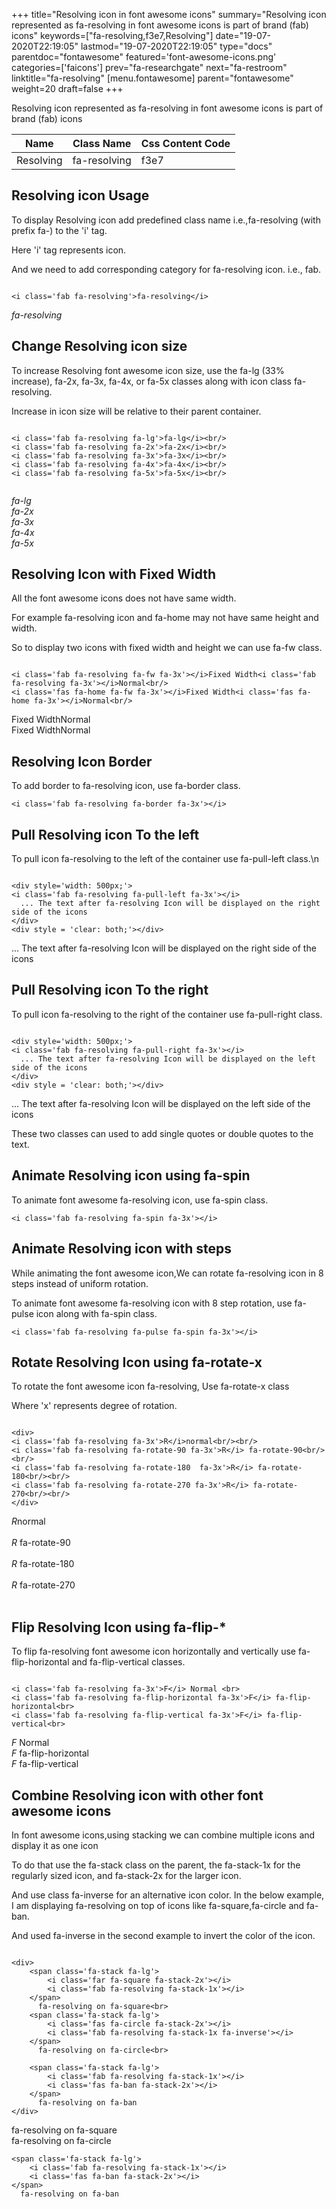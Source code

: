 +++
title="Resolving icon in font awesome icons"
summary="Resolving icon represented as fa-resolving in font awesome icons is part of brand (fab) icons"
keywords=["fa-resolving,f3e7,Resolving"]
date="19-07-2020T22:19:05"
lastmod="19-07-2020T22:19:05"
type="docs"
parentdoc="fontawesome"
featured='font-awesome-icons.png'
categories=['faicons']
prev="fa-researchgate"
next="fa-restroom"
linktitle="fa-resolving"
[menu.fontawesome]
parent="fontawesome"
weight=20
draft=false
+++


Resolving icon represented as fa-resolving in font awesome icons is part of brand (fab) icons

<div class='table-responsive'><table class='table'><thead><tr><th>Name</th><th>Class Name</th><th>Css Content Code</th></tr></thead><tbody><tr><td>Resolving</td><td>fa-resolving</td><td>f3e7</td></tr></tbody></table></div>



## Resolving icon Usage

To display Resolving icon add predefined class name i.e.,fa-resolving (with prefix fa-) to the 'i' tag.

Here 'i' tag represents icon.

And we need to add corresponding category for fa-resolving icon. i.e., fab.


```

<i class='fab fa-resolving'>fa-resolving</i>
```

<i class='fab fa-resolving'>fa-resolving</i>




## Change Resolving icon size
To increase Resolving font awesome icon size, use the fa-lg (33% increase), fa-2x, fa-3x, fa-4x, or fa-5x classes along with icon class fa-resolving.

Increase in icon size will be relative to their parent container. 

```

<i class='fab fa-resolving fa-lg'>fa-lg</i><br/>
<i class='fab fa-resolving fa-2x'>fa-2x</i><br/>
<i class='fab fa-resolving fa-3x'>fa-3x</i><br/>
<i class='fab fa-resolving fa-4x'>fa-4x</i><br/>
<i class='fab fa-resolving fa-5x'>fa-5x</i><br/>
            
```

<i class='fab fa-resolving fa-lg'>fa-lg</i><br/>
<i class='fab fa-resolving fa-2x'>fa-2x</i><br/>
<i class='fab fa-resolving fa-3x'>fa-3x</i><br/>
<i class='fab fa-resolving fa-4x'>fa-4x</i><br/>
<i class='fab fa-resolving fa-5x'>fa-5x</i><br/>
            



## Resolving Icon with Fixed Width 

All the font awesome icons does not have same width.

For example fa-resolving icon and fa-home may not have same height and width.

So to display two icons with fixed width and height we can use fa-fw class.


```

<i class='fab fa-resolving fa-fw fa-3x'></i>Fixed Width<i class='fab fa-resolving fa-3x'></i>Normal<br/>
<i class='fas fa-home fa-fw fa-3x'></i>Fixed Width<i class='fas fa-home fa-3x'></i>Normal<br/>
```

<i class='fab fa-resolving fa-fw fa-3x'></i>Fixed Width<i class='fab fa-resolving fa-3x'></i>Normal<br/>
<i class='fas fa-home fa-fw fa-3x'></i>Fixed Width<i class='fas fa-home fa-3x'></i>Normal<br/>



## Resolving Icon Border 

To add border to fa-resolving icon, use fa-border class.


```
<i class='fab fa-resolving fa-border fa-3x'></i>

```
<i class='fab fa-resolving fa-border fa-3x'></i>





## Pull Resolving icon To the left

To pull icon fa-resolving to the left of the container use fa-pull-left class.\n

```

<div style='width: 500px;'>
<i class='fab fa-resolving fa-pull-left fa-3x'></i>
  ... The text after fa-resolving Icon will be displayed on the right side of the icons
</div>
<div style = 'clear: both;'></div>
```

<div style='width: 500px;'>
<i class='fab fa-resolving fa-pull-left fa-3x'></i>
  ... The text after fa-resolving Icon will be displayed on the right side of the icons
</div>
<div style = 'clear: both;'></div>




## Pull Resolving icon To the right
To pull icon fa-resolving to the right of the container use fa-pull-right class.

```

<div style='width: 500px;'>
<i class='fab fa-resolving fa-pull-right fa-3x'></i>
  ... The text after fa-resolving Icon will be displayed on the left side of the icons
</div>
<div style = 'clear: both;'></div>
```

<div style='width: 500px;'>
<i class='fab fa-resolving fa-pull-right fa-3x'></i>
  ... The text after fa-resolving Icon will be displayed on the left side of the icons
</div>
<div style = 'clear: both;'></div>

These two classes can used to add single quotes or double quotes to the text.


## Animate Resolving icon using fa-spin
To animate font awesome fa-resolving icon, use fa-spin class.

```
<i class='fab fa-resolving fa-spin fa-3x'></i>
```
<i class='fab fa-resolving fa-spin fa-3x'></i>




## Animate Resolving icon with steps
While animating the font awesome icon,We can rotate fa-resolving icon in 8 steps instead of uniform rotation.

To animate font awesome fa-resolving icon with 8 step rotation, use fa-pulse icon along with fa-spin class.


```
<i class='fab fa-resolving fa-pulse fa-spin fa-3x'></i>

```
<i class='fab fa-resolving fa-pulse fa-spin fa-3x'></i>





## Rotate Resolving Icon using fa-rotate-x
To rotate the font awesome icon fa-resolving, Use fa-rotate-x class

Where 'x' represents degree of rotation.


```

<div>
<i class='fab fa-resolving fa-3x'>R</i>normal<br/><br/>
<i class='fab fa-resolving fa-rotate-90 fa-3x'>R</i> fa-rotate-90<br/><br/> 
<i class='fab fa-resolving fa-rotate-180  fa-3x'>R</i> fa-rotate-180<br/><br/> 
<i class='fab fa-resolving fa-rotate-270 fa-3x'>R</i> fa-rotate-270<br/><br/>
</div>
```

<div>
<i class='fab fa-resolving fa-3x'>R</i>normal<br/><br/>
<i class='fab fa-resolving fa-rotate-90 fa-3x'>R</i> fa-rotate-90<br/><br/> 
<i class='fab fa-resolving fa-rotate-180  fa-3x'>R</i> fa-rotate-180<br/><br/> 
<i class='fab fa-resolving fa-rotate-270 fa-3x'>R</i> fa-rotate-270<br/><br/>
</div>




## Flip Resolving Icon using fa-flip-*
To flip fa-resolving font awesome icon horizontally and vertically use fa-flip-horizontal and fa-flip-vertical classes. 

```

<i class='fab fa-resolving fa-3x'>F</i> Normal <br>
<i class='fab fa-resolving fa-flip-horizontal fa-3x'>F</i> fa-flip-horizontal<br>
<i class='fab fa-resolving fa-flip-vertical fa-3x'>F</i> fa-flip-vertical<br>
```

<i class='fab fa-resolving fa-3x'>F</i> Normal <br>
<i class='fab fa-resolving fa-flip-horizontal fa-3x'>F</i> fa-flip-horizontal<br>
<i class='fab fa-resolving fa-flip-vertical fa-3x'>F</i> fa-flip-vertical<br>




## Combine Resolving icon with other font awesome icons
In font awesome icons,using stacking we can combine multiple icons and display it as one icon 

To do that use the fa-stack class on the parent, the fa-stack-1x for the regularly sized icon, and fa-stack-2x for the larger icon.

And use class fa-inverse for an alternative icon color. 
In the below example, I am displaying fa-resolving on top of icons like fa-square,fa-circle and fa-ban.

And used fa-inverse in the second example to invert the color of the icon.

```

<div>
    <span class='fa-stack fa-lg'>
        <i class='far fa-square fa-stack-2x'></i>
        <i class='fab fa-resolving fa-stack-1x'></i>
    </span>
      fa-resolving on fa-square<br>
    <span class='fa-stack fa-lg'>
        <i class='fas fa-circle fa-stack-2x'></i>
        <i class='fab fa-resolving fa-stack-1x fa-inverse'></i>
    </span>
      fa-resolving on fa-circle<br>

    <span class='fa-stack fa-lg'>
        <i class='fab fa-resolving fa-stack-1x'></i>
        <i class='fas fa-ban fa-stack-2x'></i>
    </span>
      fa-resolving on fa-ban
</div>
```

<div>
    <span class='fa-stack fa-lg'>
        <i class='far fa-square fa-stack-2x'></i>
        <i class='fab fa-resolving fa-stack-1x'></i>
    </span>
      fa-resolving on fa-square<br>
    <span class='fa-stack fa-lg'>
        <i class='fas fa-circle fa-stack-2x'></i>
        <i class='fab fa-resolving fa-stack-1x fa-inverse'></i>
    </span>
      fa-resolving on fa-circle<br>

    <span class='fa-stack fa-lg'>
        <i class='fab fa-resolving fa-stack-1x'></i>
        <i class='fas fa-ban fa-stack-2x'></i>
    </span>
      fa-resolving on fa-ban
</div>






